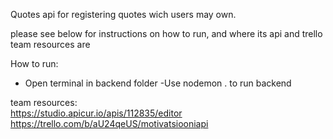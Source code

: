 Quotes api for registering quotes wich users may own. 

please see below for instructions on how to run, and where its api and trello team resources are

How to run:
- Open terminal in backend folder
-Use nodemon . to run backend

team resources:  
https://studio.apicur.io/apis/112835/editor
https://trello.com/b/aU24qeUS/motivatsiooniapi